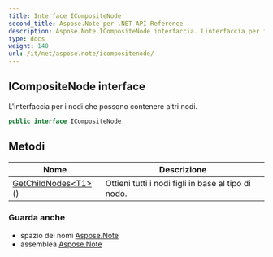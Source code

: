 ```yaml
---
title: Interface ICompositeNode
second_title: Aspose.Note per .NET API Reference
description: Aspose.Note.ICompositeNode interfaccia. Linterfaccia per i nodi che possono contenere altri nodi.
type: docs
weight: 140
url: /it/net/aspose.note/icompositenode/
---
```

## ICompositeNode interface

L'interfaccia per i nodi che possono contenere altri nodi.

```csharp
public interface ICompositeNode
```

## Metodi

| Nome | Descrizione |
| --- | --- |
| [GetChildNodes&lt;T1&gt;](../../aspose.note/icompositenode/getchildnodes/#getchildnodes_1)() | Ottieni tutti i nodi figli in base al tipo di nodo. |

### Guarda anche

* spazio dei nomi [Aspose.Note](../../aspose.note/)
* assemblea [Aspose.Note](../../)



